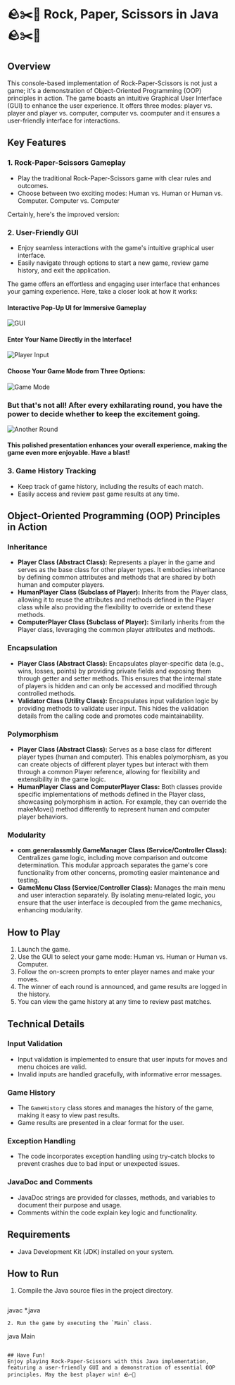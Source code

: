 
# 🪨✂️📄 Rock, Paper, Scissors in Java 🪨✂️📄

## Overview
This console-based implementation of Rock-Paper-Scissors is not just a game; it's a demonstration of Object-Oriented Programming (OOP) principles in action. The game boasts an intuitive Graphical User Interface (GUI) to enhance the user experience. It offers three modes: player vs. player and player vs. computer, computer vs. coomputer and it ensures a user-friendly interface for interactions.

## Key Features

### 1. Rock-Paper-Scissors Gameplay
- Play the traditional Rock-Paper-Scissors game with clear rules and outcomes.
- Choose between two exciting modes: Human vs. Human or Human vs. Computer. Computer vs. Computer

Certainly, here's the improved version:

### 2. User-Friendly GUI
- Enjoy seamless interactions with the game's intuitive graphical user interface.
- Easily navigate through options to start a new game, review game history, and exit the application.

The game offers an effortless and engaging user interface that enhances your gaming experience. Here, take a closer look at how it works:

#### Interactive Pop-Up UI for Immersive Gameplay
![GUI](https://github.com/ShaylaWhite/Rock-Paper-Scissors-in-Java/raw/main/src/com/generalassmbly/images/gui.png)

#### Enter Your Name Directly in the Interface!
![Player Input](https://github.com/ShaylaWhite/Rock-Paper-Scissors-in-Java/raw/main/src/com/generalassmbly/images/playerinput.png)

#### Choose Your Game Mode from Three Options:
![Game Mode](https://github.com/ShaylaWhite/Rock-Paper-Scissors-in-Java/raw/main/src/com/generalassmbly/images/game%20mode.png)

### But that's not all! After every exhilarating round, you have the power to decide whether to keep the excitement going.
![Another Round](https://github.com/ShaylaWhite/Rock-Paper-Scissors-in-Java/raw/main/src/com/generalassmbly/images/anotherround.png)

#### This polished presentation enhances your overall experience, making the game even more enjoyable. Have a blast!


### 3. Game History Tracking
- Keep track of game history, including the results of each match.
- Easily access and review past game results at any time.

## Object-Oriented Programming (OOP) Principles in Action

### Inheritance
- **Player Class (Abstract Class):** Represents a player in the game and serves as the base class for other player types. It embodies inheritance by defining common attributes and methods that are shared by both human and computer players.
- **HumanPlayer Class (Subclass of Player):** Inherits from the Player class, allowing it to reuse the attributes and methods defined in the Player class while also providing the flexibility to override or extend these methods.
- **ComputerPlayer Class (Subclass of Player):** Similarly inherits from the Player class, leveraging the common player attributes and methods.

### Encapsulation
- **Player Class (Abstract Class):** Encapsulates player-specific data (e.g., wins, losses, points) by providing private fields and exposing them through getter and setter methods. This ensures that the internal state of players is hidden and can only be accessed and modified through controlled methods.
- **Validator Class (Utility Class):** Encapsulates input validation logic by providing methods to validate user input. This hides the validation details from the calling code and promotes code maintainability.

### Polymorphism
- **Player Class (Abstract Class):** Serves as a base class for different player types (human and computer). This enables polymorphism, as you can create objects of different player types but interact with them through a common Player reference, allowing for flexibility and extensibility in the game logic.
- **HumanPlayer Class and ComputerPlayer Class:** Both classes provide specific implementations of methods defined in the Player class, showcasing polymorphism in action. For example, they can override the makeMove() method differently to represent human and computer player behaviors.

### Modularity
- **com.generalassmbly.GameManager Class (Service/Controller Class):** Centralizes game logic, including move comparison and outcome determination. This modular approach separates the game's core functionality from other concerns, promoting easier maintenance and testing.
- **GameMenu Class (Service/Controller Class):** Manages the main menu and user interaction separately. By isolating menu-related logic, you ensure that the user interface is decoupled from the game mechanics, enhancing modularity.

## How to Play
1. Launch the game.
2. Use the GUI to select your game mode: Human vs. Human or Human vs. Computer.
3. Follow the on-screen prompts to enter player names and make your moves.
4. The winner of each round is announced, and game results are logged in the history.
5. You can view the game history at any time to review past matches.

## Technical Details

### Input Validation
- Input validation is implemented to ensure that user inputs for moves and menu choices are valid.
- Invalid inputs are handled gracefully, with informative error messages.

### Game History
- The `GameHistory` class stores and manages the history of the game, making it easy to view past results.
- Game results are presented in a clear format for the user.

### Exception Handling
- The code incorporates exception handling using try-catch blocks to prevent crashes due to bad input or unexpected issues.

### JavaDoc and Comments
- JavaDoc strings are provided for classes, methods, and variables to document their purpose and usage.
- Comments within the code explain key logic and functionality.

## Requirements
- Java Development Kit (JDK) installed on your system.

## How to Run
1. Compile the Java source files in the project directory.
   ```
javac *.java
   ```
2. Run the game by executing the `Main` class.
   ```
java Main
   ```

## Have Fun!
Enjoy playing Rock-Paper-Scissors with this Java implementation, featuring a user-friendly GUI and a demonstration of essential OOP principles. May the best player win! 🪨✂️📄
```

